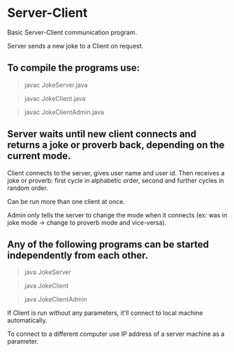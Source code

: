 # Server-Client
Basic Server-Client communication program.

Server sends a new joke to a Client on request.


## To compile the programs use:

> javac JokeServer.java

> javac JokeClient.java

> javac JokeClientAdmin.java


## Server waits until new client connects and returns a joke or proverb back, depending on the current mode.

Client connects to the server, gives user name and user id. Then receives a joke or proverb: first cycle in alphabetic order, second and further cycles in random order.

Can be run more than one client at once.

Admin only tells the server to change the mode when it connects (ex: was in joke mode -> change to proverb mode and vice-versa).	

## Any of the following programs can be started independently from each other.
	
> java JokeServer 

> java JokeClient

> java JokeClientAdmin


If Client is run without any parameters, it'll connect to local machine automatically.

To connect to a different computer use IP address of a server machine as a parameter.
